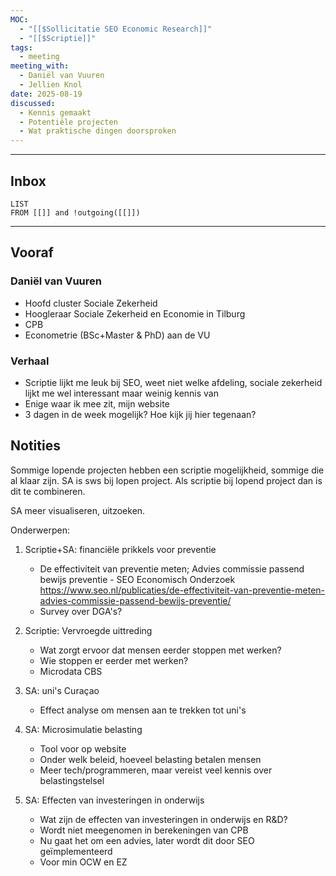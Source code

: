 ```yaml
---
MOC:
  - "[[$Sollicitatie SEO Economic Research]]"
  - "[[$Scriptie]]"
tags:
  - meeting
meeting_with:
  - Daniël van Vuuren
  - Jellien Knol
date: 2025-08-19
discussed:
  - Kennis gemaakt
  - Potentiële projecten
  - Wat praktische dingen doorsproken
---
```

---
## Inbox
```dataview
LIST
FROM [[]] and !outgoing([[]])
```
---
## Vooraf
### Daniël van Vuuren

- Hoofd cluster Sociale Zekerheid
- Hoogleraar Sociale Zekerheid en Economie in Tilburg
- CPB
- Econometrie (BSc+Master & PhD) aan de VU

### Verhaal

- Scriptie lijkt me leuk bij SEO, weet niet welke afdeling, sociale zekerheid lijkt me wel interessant maar weinig kennis van
- Enige waar ik mee zit, mijn website
- 3 dagen in de week mogelijk? Hoe kijk jij hier tegenaan?

## Notities

Sommige lopende projecten hebben een scriptie mogelijkheid, sommige die al klaar zijn. SA is sws bij lopen project. Als scriptie bij lopend project dan is dit te combineren.

SA meer visualiseren, uitzoeken.

Onderwerpen:
1. Scriptie+SA: financiële prikkels voor preventie
	- De effectiviteit van preventie meten; Advies commissie passend bewijs preventie - SEO Economisch Onderzoek https://www.seo.nl/publicaties/de-effectiviteit-van-preventie-meten-advies-commissie-passend-bewijs-preventie/
	- Survey over DGA's?

2. Scriptie: Vervroegde uittreding
	- Wat zorgt ervoor dat mensen eerder stoppen met werken?
	- Wie stoppen er eerder met werken?
	- Microdata CBS

3. SA: uni's Curaçao
	- Effect analyse om mensen aan te trekken tot uni's

4. SA: Microsimulatie belasting
	- Tool voor op website
	- Onder welk beleid, hoeveel belasting betalen mensen
	- Meer tech/programmeren, maar vereist veel kennis over belastingstelsel

5. SA: Effecten van investeringen in onderwijs
	- Wat zijn de effecten van investeringen in onderwijs en R&D?
	- Wordt niet meegenomen in berekeningen van CPB
	- Nu gaat het om een advies, later wordt dit door SEO geïmplementeerd
	- Voor min OCW en EZ